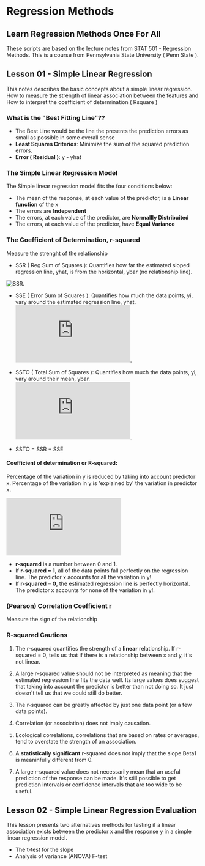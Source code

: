 # Regression Methods
## Learn Regression Methods Once For All

These scripts are based on the lecture notes from STAT 501 - Regression Methods.
This is a course from Pennsylvania State University ( Penn State ).

## Lesson 01 - Simple Linear Regression
This notes describes the basic concepts about a simple linear regression. 
How to measure the strength of linear association between the features and 
How to interpret the coefficient of determination ( Rsquare )

### What is the "Best Fitting Line"??
- The Best Line would be the line the presents the prediction errors as small as possible in some overall sense
- **Least Squares Criterios**: Minimize the sum of the squared prediction errors.
- **Error ( Residual )**: y - yhat

### The Simple Linear Regression Model
The Simple linear regression model fits the four conditions below:
- The mean of the response, at each value of the predictor, is a **Linear function** of the x
- The errors are **Independent**
- The errors, at each value of the predictor, are **Normallly Distribuited**
- The errors, at each value of the predictor, have **Equal Variance**

### The Coefficient of Determination, r-squared
Measure the strenght of the relationship
- SSR ( Reg Sum of Squares ): Quantifies how far the estimated sloped regression line, yhat, is from the horizontal, ybar (no relationship line).

![SSR]( https://latex.codecogs.com/gif.latex?SSR&space;=&space;\sum_{i=1}^{n}(&space;\hat{y_{i}}&space;-&space;\bar{&space;y&space;}&space;)^2 ).

- SSE ( Error Sum of Squares ): Quantifies how much the data points, yi, vary around the estimated regression line, yhat.
![SSE]( https://latex.codecogs.com/gif.latex?SSE%20%3D%20%5Csum_%7Bi%3D1%7D%5E%7Bn%7D%28%20y_%7Bi%7D%20-%20%5Chat%7B%20y_%7Bi%7D%20%7D%20%29%5E2 ).

- SSTO ( Total Sum of Squares ): Quantifies how much the data points, yi, vary around their mean, ybar.
![SSTO]( https://latex.codecogs.com/gif.latex?SSE%20%3D%20%5Csum_%7Bi%3D1%7D%5E%7Bn%7D%28%20y_%7Bi%7D%20-%20%5Cbar%7B%20y_%7Bi%7D%20%7D%20%29%5E2 ).

- SSTO = SSR + SSE

#### **Coefficient of determination** or **R-squared**: 
Percentage of the variation in y is reduced by taking into account predictor x.
Percentage of the variation in y is 'explained by' the variation in predictor x.

![R-squared]( https://latex.codecogs.com/gif.latex?r%5E2%20%3D%20%5Cfrac%7B%20SSR%20%7D%7B%20SSTO%20%7D%20%3D%201%20-%20%5Cfrac%7BSSE%7D%7BSSTO%7D )
- **r-squared** is a number between 0 and 1.
- If **r-squared = 1**, all of the data points fall perfectly on the regression line. The predictor x accounts for all the variation in y!.
- If **r-squared = 0**, the estimated regression line is perfectly horizontal. The predictor x accounts for none of the variation in y!.

### (Pearson) Correlation Coefficient r
Measure the sign of the relationship

### R-squared Cautions
1. The r-squared quantifies the strength of a **linear** relationship. If r-squared = 0, tells us that if there is a relationship between x and y, it's not linear.

2. A large r-squared value should not be interpreted as meaning that the estimated regression line fits the data well. 
Its large values does suggest that taking into account the predictor is better than not doing so. It just doesn't tell us that we could still do better.

3. The r-squared can be greatly affected by just one data point (or a few data points).

4. Correlation (or association) does not imply causation.

5. Ecological correlations, correlations that are based on rates or averages, tend to overstate the strength of an association.

6. A **statistically significant** r-squared does not imply that the slope Beta1 is meaninfully different from 0.

7. A large r-squared value does not necessarily mean that an useful prediction of the response can be made. It's still possible to get prediction intervals or confidence intervals that are too wide to be useful.

## Lesson 02 - Simple Linear Regression Evaluation
This lesson presents two alternatives methods for testing if a linear association exists between the 
predictor x and the response y in a simple linear regression model.
- The t-test for the slope
- Analysis of variance (ANOVA) F-test

